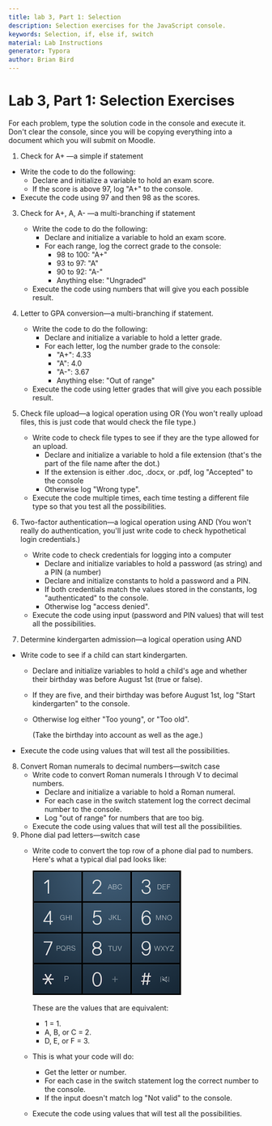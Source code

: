 ```yaml
---
title: lab 3, Part 1: Selection
description: Selection exercises for the JavaScript console.
keywords: Selection, if, else if, switch
material: Lab Instructions
generator: Typora
author: Brian Bird
---
```


# Lab 3, Part 1: Selection Exercises

For each problem, type the solution code in the console and execute it. Don't clear the console, since you will be copying everything into a document which you will submit on Moodle.

1. Check for A+ &mdash;a simple if statement
  - Write the code to do the following:
     - Declare and initialize a variable to hold an exam score.
     - If the score is above 97, log "A+" to the console.
   - Execute the code using 97 and then 98 as the scores.
3. Check for A+, A, A- &mdash;a multi-branching if statement

   - Write the code to do the following:
     - Declare and initialize a variable to hold an exam score.
     - For each range, log the correct grade to the console:
       - 98 to 100: "A+"
       - 93 to 97: "A"
       - 90 to 92: "A-"
       - Anything else: "Ungraded"
   - Execute the code using numbers that will give you each possible result.
   
4. Letter to GPA conversion&mdash;a multi-branching if statement.

   - Write the code to do the following:
     - Declare and initialize a variable to hold a letter grade.
     - For each letter, log the number grade to the console:
       - "A+": 4.33
       - "A": 4.0
       - "A-": 3.67
       - Anything else: "Out of range"
   - Execute the code using letter grades that will give you each possible result.
   
3. Check file upload&mdash;a logical operation using OR
(You won't really upload files, this is just code that would check the file type.)
   - Write code to check file types to see if they are the type allowed for an upload.
     - Declare and initialize a variable to hold a file extension (that's the part of the file name after the dot.)
     - If the extension is either .doc, .docx, or .pdf, log "Accepted" to the console
     - Otherwise log "Wrong type".
   - Execute the code multiple times, each time testing a different file type so that you test all the possibilities.

6. Two-factor authentication&mdash;a logical operation using AND
   (You won't really do authentication, you'll just write code to check hypothetical login credentials.)
   - Write code to check credentials for logging into a computer
     - Declare and initialize variables to hold a password (as string) and a PIN (a number)
     - Declare and initialize constants to hold a password and a PIN.
     - If both credentials match the values stored in the constants, log "authenticated" to the console.
     - Otherwise log "access denied".
   - Execute the code using input (password and PIN values) that will test all the possibilities.

5. Determine kindergarten admission&mdash;a logical operation using AND
  - Write code to see if a child can start kindergarten.
    - Declare and initialize variables to hold a child's age and whether their birthday was before August 1st (true or false).
    - If they are five, and their birthday was before August 1st, log "Start kindergarten" to the console.
    - Otherwise log either "Too young", or "Too old".
    
       (Take the birthday into account as well as the age.)
    
  - Execute the code using values that will test all the possibilities.
8. Convert Roman numerals to decimal numbers&mdash;switch case
   - Write code to convert Roman numerals I through V to decimal numbers.
     - Declare and initialize a variable to hold a Roman numeral.
     - For each case in the switch statement log the correct decimal number to the console.
     - Log "out of range" for numbers that are too big.
   - Execute the code using values that will test all the possibilities.
9. Phone dial pad letters&mdash;switch case
   - Write code to convert the top row of a phone dial pad to numbers. Here's what a typical dial pad looks like:
     
      <img src="PhoneDialPad.png" alt="Phone Dial Pad"/>
     
     These are the values that are equivalent: 
     
     - 1 = 1.
     - A, B, or C = 2.
     - D, E, or F = 3.
     
   - This is what your code will do:
   
     - Get the letter or number.
     - For each case in the switch statement log the correct  number to the console.
     - If the input doesn't match log "Not valid" to the console.
   
   - Execute the code using values that will test all the possibilities.
